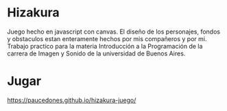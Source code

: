 # Hizakura

Juego hecho en javascript con canvas.
El diseño de los personajes, fondos y obstaculos estan enteramente hechos por mis compañeros y por mi.
Trabajo practico para la materia Introducción a la Programación de la carrera de Imagen y Sonido de la universidad de Buenos Aires.

# Jugar

https://paucedones.github.io/hizakura-juego/
